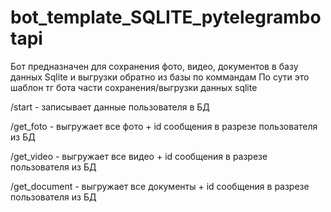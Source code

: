 # bot_template_SQLITE_pytelegrambotapi
Бот предназначен для сохранения фото, видео, документов в базу данных Sqlite и выгрузки обратно из базы по коммандам По сути это шаблон тг бота  части сохранения/выгрузки данных sqlite

/start - записывает данные пользователя в БД

/get_foto - выгружает все фото + id сообщения в разрезе пользователя из БД

/get_video - выгружает все видео + id сообщения  в разрезе пользователя из БД

/get_document - выгружает все документы + id сообщения в разрезе пользователя из БД
